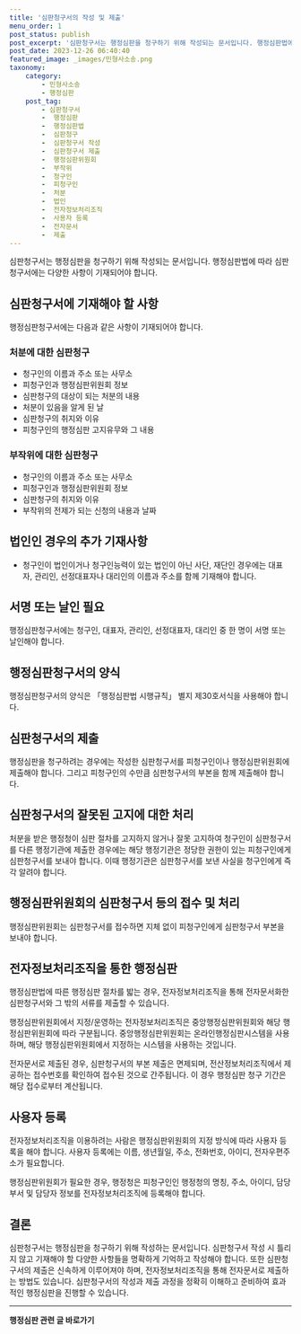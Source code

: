 ```yaml
---
title: '심판청구서의 작성 및 제출'
menu_order: 1
post_status: publish
post_excerpt: '심판청구서는 행정심판을 청구하기 위해 작성되는 문서입니다. 행정심판법에 따라 심판청구서에는 다양한 사항이 기재되어야 합니다.'
post_date: 2023-12-26 06:40:40
featured_image: _images/민형사소송.png
taxonomy:
    category:
        - 민형사소송
        - 행정심판
    post_tag:
        - 심판청구서
        -  행정심판
        -  행정심판법
        -  심판청구
        -  심판청구서 작성
        -  심판청구서 제출
        -  행정심판위원회
        -  부작위
        -  청구인
        -  피청구인
        -  처분
        -  법인
        -  전자정보처리조직
        -  사용자 등록
        -  전자문서
        -  제출
---
```



심판청구서는 행정심판을 청구하기 위해 작성되는 문서입니다. 행정심판법에 따라 심판청구서에는 다양한 사항이 기재되어야 합니다.

## 심판청구서에 기재해야 할 사항

행정심판청구서에는 다음과 같은 사항이 기재되어야 합니다.

### 처분에 대한 심판청구

- 청구인의 이름과 주소 또는 사무소
- 피청구인과 행정심판위원회 정보
- 심판청구의 대상이 되는 처분의 내용
- 처분이 있음을 알게 된 날
- 심판청구의 취지와 이유
- 피청구인의 행정심판 고지유무와 그 내용

### 부작위에 대한 심판청구

- 청구인의 이름과 주소 또는 사무소
- 피청구인과 행정심판위원회 정보
- 심판청구의 취지와 이유
- 부작위의 전제가 되는 신청의 내용과 날짜

## 법인인 경우의 추가 기재사항

- 청구인이 법인이거나 청구인능력이 있는 법인이 아닌 사단, 재단인 경우에는 대표자, 관리인, 선정대표자나 대리인의 이름과 주소를 함께 기재해야 합니다.

## 서명 또는 날인 필요

행정심판청구서에는 청구인, 대표자, 관리인, 선정대표자, 대리인 중 한 명이 서명 또는 날인해야 합니다.

## 행정심판청구서의 양식

행정심판청구서의 양식은 「행정심판법 시행규칙」 별지 제30호서식을 사용해야 합니다.

## 심판청구서의 제출

행정심판을 청구하려는 경우에는 작성한 심판청구서를 피청구인이나 행정심판위원회에 제출해야 합니다. 그리고 피청구인의 수만큼 심판청구서의 부본을 함께 제출해야 합니다.

## 심판청구서의 잘못된 고지에 대한 처리

처분을 받은 행정청이 심판 절차를 고지하지 않거나 잘못 고지하여 청구인이 심판청구서를 다른 행정기관에 제출한 경우에는 해당 행정기관은 정당한 권한이 있는 피청구인에게 심판청구서를 보내야 합니다. 이때 행정기관은 심판청구서를 보낸 사실을 청구인에게 즉각 알려야 합니다.

## 행정심판위원회의 심판청구서 등의 접수 및 처리

행정심판위원회는 심판청구서를 접수하면 지체 없이 피청구인에게 심판청구서 부본을 보내야 합니다.

## 전자정보처리조직을 통한 행정심판

행정심판법에 따른 행정심판 절차를 밟는 경우, 전자정보처리조직을 통해 전자문서화한 심판청구서와 그 밖의 서류를 제출할 수 있습니다.

행정심판위원회에서 지정/운영하는 전자정보처리조직은 중앙행정심판위원회와 해당 행정심판위원회에 따라 구분됩니다. 중앙행정심판위원회는 온라인행정심판시스템을 사용하며, 해당 행정심판위원회에서 지정하는 시스템을 사용하는 것입니다.

전자문서로 제출된 경우, 심판청구서의 부본 제출은 면제되며, 전산정보처리조직에서 제공하는 접수번호를 확인하여 접수된 것으로 간주됩니다. 이 경우 행정심판 청구 기간은 해당 접수로부터 계산됩니다.

## 사용자 등록

전자정보처리조직을 이용하려는 사람은 행정심판위원회의 지정 방식에 따라 사용자 등록을 해야 합니다. 사용자 등록에는 이름, 생년월일, 주소, 전화번호, 아이디, 전자우편주소가 필요합니다.

행정심판위원회가 필요한 경우, 행정청은 피청구인인 행정청의 명칭, 주소, 아이디, 담당부서 및 담당자 정보를 전자정보처리조직에 등록해야 합니다.


## 결론

심판청구서는 행정심판을 청구하기 위해 작성하는 문서입니다. 심판청구서 작성 시 틀리지 않고 기재해야 할 다양한 사항들을 명확하게 기억하고 작성해야 합니다. 또한 심판청구서의 제출은 신속하게 이루어져야 하며, 전자정보처리조직을 통해 전자문서로 제출하는 방법도 있습니다. 심판청구서의 작성과 제출 과정을 정확히 이해하고 준비하여 효과적인 행정심판을 진행할 수 있습니다.
<!-- wp:separator -->
<hr class="wp-block-separator has-alpha-channel-opacity"/>
<!-- /wp:separator -->

<!-- wp:group {"backgroundColor":"base","layout":{"type":"constrained"}} -->
<div class="wp-block-group has-base-background-color has-background"><!-- wp:paragraph {"align":"center","fontSize":"medium"} -->
<p class="has-text-align-center has-large-font-size"><strong>행정심판 관련 글 바로가기</strong></p>
<!-- /wp:paragraph -->


<!-- wp:latest-posts
{"categories":[{"id":15531,"count":19,"description":"","link":"https://uknowlaw.com/category/%ed%96%89%ec%a0%95%ec%8b%ac%ed%8c%90/","name":"행정심판","slug":"행정심판","taxonomy":"category","parent":0,"meta":[],"_links":{"self":[{"href":"https://uknowlaw.com/wp-json/wp/v2/categories/15531"}],"collection":[{"href":"https://uknowlaw.com/wp-json/wp/v2/categories"}],"about":[{"href":"https://uknowlaw.com/wp-json/wp/v2/taxonomies/category"}],"wp:post_type":[{"href":"https://uknowlaw.com/wp-json/wp/v2/posts?categories=15531"}],"curies":[{"name":"wp","href":"https://api.w.org/{rel}","templated":true}]}}],"postsToShow":100,"excerptLength":28,"postLayout":"grid","columns":2,"featuredImageAlign":"left","featuredImageSizeSlug":"large","fontSize":"small"} /--></div>
<!-- /wp:group -->